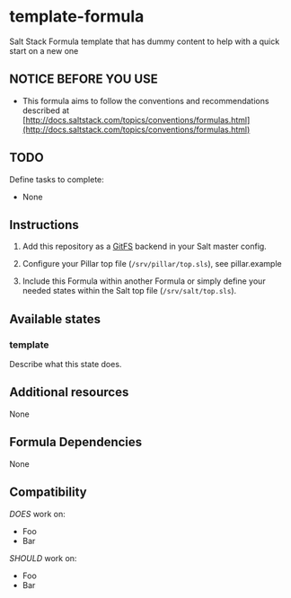 # template-formula

Salt Stack Formula template that has dummy content to help with a quick start on a new one

## NOTICE BEFORE YOU USE

* This formula aims to follow the conventions and recommendations described at [http://docs.saltstack.com/topics/conventions/formulas.html](http://docs.saltstack.com/topics/conventions/formulas.html)

## TODO

Define tasks to complete:

* None

## Instructions

1. Add this repository as a [GitFS](http://docs.saltstack.com/topics/tutorials/gitfs.html) backend in your Salt master config.

2. Configure your Pillar top file (`/srv/pillar/top.sls`), see pillar.example

3. Include this Formula within another Formula or simply define your needed states within the Salt top file (`/srv/salt/top.sls`).

## Available states

### template

Describe what this state does.

## Additional resources

None

## Formula Dependencies

None

## Compatibility

*DOES* work on:

* Foo
* Bar

*SHOULD* work on:

* Foo
* Bar
